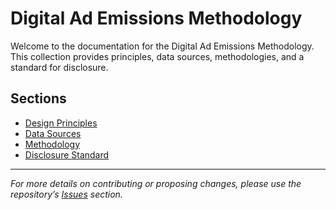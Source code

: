 # Digital Ad Emissions Methodology

Welcome to the documentation for the Digital Ad Emissions Methodology.
This collection provides principles, data sources, methodologies, and a standard for disclosure.

## Sections

- [Design Principles](design.md)  
- [Data Sources](data.md)  
- [Methodology](methodology.md)  
- [Disclosure Standard](disclosure.md)

---

*For more details on contributing or proposing changes, please use the repository’s [Issues](../issues) section.*
